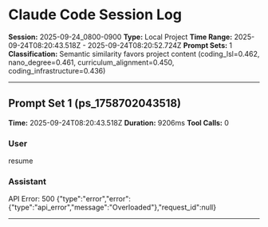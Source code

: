# Claude Code Session Log

**Session:** 2025-09-24_0800-0900
**Type:** Local Project
**Time Range:** 2025-09-24T08:20:43.518Z - 2025-09-24T08:20:52.724Z
**Prompt Sets:** 1
**Classification:** Semantic similarity favors project content (coding_lsl=0.462, nano_degree=0.461, curriculum_alignment=0.450, coding_infrastructure=0.436)

---

<a name="ps_1758702043518"></a>
## Prompt Set 1 (ps_1758702043518)

**Time:** 2025-09-24T08:20:43.518Z
**Duration:** 9206ms
**Tool Calls:** 0

### User

resume

### Assistant

API Error: 500 {"type":"error","error":{"type":"api_error","message":"Overloaded"},"request_id":null}

---

